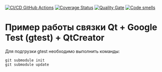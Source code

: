 [![CI/CD GitHub Actions](https://github.com/jutiale/gtest/actions/workflows/test-action.yml/badge.svg)](https://github.com/jutiale/gtest/actions/workflows/test-action.yml)
[![Coverage Status](https://coveralls.io/repos/github/jutiale/gtest/badge.svg?branch=main)](https://coveralls.io/github/jutiale/gtest?branch=main)
[![Quality Gate](https://sonarcloud.io/api/project_badges/measure?project=jutiale_gtest&metric=alert_status)](https://sonarcloud.io/dashboard?id=jutiale_gtest)
[![Code smells](https://sonarcloud.io/api/project_badges/measure?project=jutiale_gtest&metric=code_smells)](https://sonarcloud.io/dashboard?id=jutiale_gtest)

# Пример работы связки Qt + Google Test (gtest) + QtCreator

Для подгрузки gtest необходимо выполнить команды:
```
git submodule init
git submodule update
```
